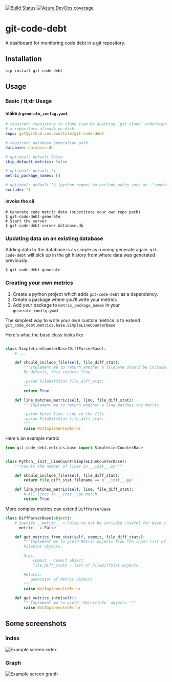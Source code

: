 [![Build Status](https://asottile.visualstudio.com/asottile/_apis/build/status/asottile.git-code-debt?branchName=master)](https://asottile.visualstudio.com/asottile/_build/latest?definitionId=16&branchName=master)
[![Azure DevOps coverage](https://img.shields.io/azure-devops/coverage/asottile/asottile/16/master.svg)](https://dev.azure.com/asottile/asottile/_build/latest?definitionId=16&branchName=master)

git-code-debt
=============

A dashboard for monitoring code debt in a git repository.


## Installation

`pip install git-code-debt`


## Usage


### Basic / tl;dr Usage

#### make a `generate_config.yaml`

```yaml
# required: repository to clone (can be anything `git clone` understands) even
# a repository already on disk
repo: git@github.com:asottile/git-code-debt

# required: database generation path
database: database.db

# optional: default False
skip_default_metrics: false

# optional: default []
metric_package_names: []

# optional: default ^$ (python regex) to exclude paths such as '^vendor/'
exclude: ^$
```

#### invoke the cli

```
# Generate code metric data (substitute your own repo path)
$ git-code-debt-generate
# Start the server
$ git-code-debt-server database.db
```

### Updating data on an existing database

Adding data to the database is as simple as running generate again.
`git-code-debt` will pick up in the git history from where data was generated
previously.

```
$ git-code-debt-generate
```

### Creating your own metrics

1. Create a python project which adds `git-code-debt` as a dependency.
2. Create a package where you'll write your metrics
3. Add your package to `metric_package_names` in your `generate_config.yaml`


The simplest way to write your own custom metrics is to extend
`git_code_debt.metrics.base.SimpleLineCounterBase`


Here's what the base class looks like

```python

class SimpleLineCounterBase(DiffParserBase):
    # ...

    def should_include_file(self, file_diff_stat):
        """Implement me to return whether a filename should be included.
        By default, this returns True.

        :param FileDiffStat file_diff_stat:
        """
        return True

    def line_matches_metric(self, line, file_diff_stat):
        """Implement me to return whether a line matches the metric.

        :param bytes line: Line in the file
        :param FileDiffStat file_diff_stat:
        """
        raise NotImplementedError
```

Here's an example metric

```python
from git_code_debt.metrics.base import SimpleLineCounterBase


class Python__init__LineCount(SimpleLineCounterBase):
    """Counts the number of lines in __init__.py"""

    def should_include_file(self, file_diff_stat):
        return file_diff_stat.filename == b'__init__.py'

    def line_matches_metric(self, line, file_diff_stat):
        # All lines in __init__.py match
        return True
```

More complex metrics can extend `DiffParserBase`

```python
class DiffParserBase(object):
    # Specify __metric__ = False to not be included (useful for base classes)
    __metric__ = False

    def get_metrics_from_stat(self, commit, file_diff_stats):
        """Implement me to yield Metric objects from the input list of
        FileStat objects.

        Args:
            commit - Commit object
            file_diff_stats - list of FileDiffStat objects

        Returns:
           generator of Metric objects
        """
        raise NotImplementedError

    def get_metrics_info(self):
        """Implement me to yield `MetricInfo` objects."""
        raise NotImplementedError
```


## Some screenshots

### Index
![Example screen index](https://raw.githubusercontent.com/asottile/git-code-debt/master/img/debt_screen_1.png)

### Graph
![Example screen graph](https://raw.githubusercontent.com/asottile/git-code-debt/master/img/debt_screen_2.png)

